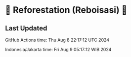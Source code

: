 
# 🌳 Reforestation (Reboisasi) 🌲

## Last Updated

GitHub Actions time: Thu Aug  8 22:17:12 UTC 2024

Indonesia/Jakarta time: Fri Aug  9 05:17:12 WIB 2024
